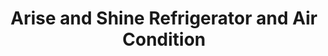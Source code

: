 ---
title: "Arise and Shine Refrigerator and Air Condition"
url: /accra/arise-and-shine-refrigerator-and-air-condition/
shop: Autowerkstatt
---